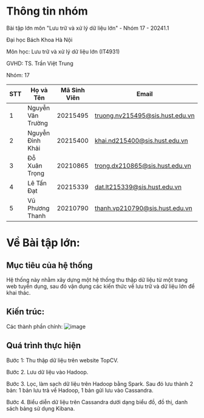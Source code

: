 # Thông tin nhóm
Bài tập lớn môn "Lưu trữ và xử lý dữ liệu lớn" - Nhóm 17 - 20241.1

Đại học Bách Khoa Hà Nội

Môn học: Lưu trữ và xử lý dữ liệu lớn (IT4931)

GVHD: TS. Trần Việt Trung

Nhóm: 17

| STT | Họ và Tên           | Mã Sinh Viên | Email                             |
|-----|---------------------|--------------|-----------------------------------|
| 1   | Nguyễn Văn Trường    | 20215495     | truong.nv215495@sis.hust.edu.vn   |
| 2   | Nguyễn Đình Khải     | 20215400     | khai.nd215400@sis.hust.edu.vn     |
| 3   | Đỗ Xuân Trọng        | 20210865     | trong.dx210865@sis.hust.edu.vn    |
| 4   | Lê Tấn Đạt           | 20215339     | dat.lt215339@sis.hust.edu.vn      |
| 5   | Vũ Phương Thanh      | 20210790     | thanh.vp210790@sis.hust.edu.vn    |

# Về Bài tập lớn: 
## Mục tiêu của hệ thống
Hệ thống này nhằm xây dựng một hệ thống thu thập dữ liệu từ một trang web tuyển dụng, sau đó vận dụng các kiến thức về lưu trữ và dữ liệu lớn để khai thác.

## Kiến trúc:
Các thành phần chính:
![image](https://github.com/user-attachments/assets/a1c35dcb-8e63-46a8-8235-8f125bb3652e)


## Quá trình thực hiện

Bước 1: Thu thập dữ liệu trên website TopCV.

Bước 2. Lưu dữ liệu vào Hadoop.

Bước 3. Lọc, làm sạch dữ liệu trên Hadoop bằng Spark. Sau đó lưu thành 2 bản: 1 bản lưu trả về Hadoop, 1 bản gửi lưu vào Cassandra.

Bước 4. Biểu diễn dữ liệu trên Cassandra dưới dạng biểu đồ, đồ thị, danh sách bảng sử dụng Kibana.




